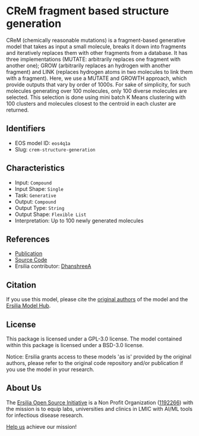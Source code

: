 # CReM fragment based structure generation

CReM (chemically reasonable mutations) is a fragment-based generative model that takes as input a small molecule, breaks it down into fragments and iteratively replaces them with other fragments from a database. It has three implementations (MUTATE: arbitrarily replaces one fragment with another one); GROW (arbitrarily replaces an hydrogen with another fragment) and LINK (replaces hydrogen atoms in two molecules to link them with a fragment). Here, we use a MUTATE and GROWTH approach, which provide outputs that vary by order of 1000s. For sake of simplicity, for such molecules generating over 100 molecules, only 100 diverse molecules are selected. This selection is done using mini batch K Means clustering with 100 clusters and molecules closest to the centroid in each cluster are returned.

## Identifiers

* EOS model ID: `eos4q1a`
* Slug: `crem-structure-generation`

## Characteristics

* Input: `Compound`
* Input Shape: `Single`
* Task: `Generative`
* Output: `Compound`
* Output Type: `String`
* Output Shape: `Flexible List`
* Interpretation: Up to 100 newly generated molecules

## References

* [Publication](https://jcheminf.biomedcentral.com/articles/10.1186/s13321-020-00431-w)
* [Source Code](https://github.com/DrrDom/crem)
* Ersilia contributor: [DhanshreeA](https://github.com/DhanshreeA)

## Citation

If you use this model, please cite the [original authors](https://jcheminf.biomedcentral.com/articles/10.1186/s13321-020-00431-w) of the model and the [Ersilia Model Hub](https://github.com/ersilia-os/ersilia/blob/master/CITATION.cff).

## License

This package is licensed under a GPL-3.0 license. The model contained within this package is licensed under a BSD-3.0 license.

Notice: Ersilia grants access to these models 'as is' provided by the original authors, please refer to the original code repository and/or publication if you use the model in your research.

## About Us

The [Ersilia Open Source Initiative](https://ersilia.io) is a Non Profit Organization ([1192266](https://register-of-charities.charitycommission.gov.uk/charity-search/-/charity-details/5170657/full-print)) with the mission is to equip labs, universities and clinics in LMIC with AI/ML tools for infectious disease research.

[Help us](https://www.ersilia.io/donate) achieve our mission!